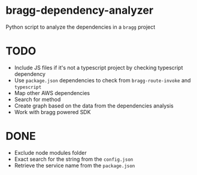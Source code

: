 # bragg-dependency-analyzer
Python script to analyze the dependencies in a `bragg` project

# TODO
- Include JS files if it's not a typescript project by checking typescript dependency
- Use `package.json` dependencies to check from `bragg-route-invoke` and `typescript`
- Map other AWS dependencies
- Search for method
- Create graph based on the data from the dependencies analysis
- Work with bragg powered SDK

# DONE
- Exclude node modules folder
- Exact search for the string from the `config.json`
- Retrieve the service name from the `package.json`